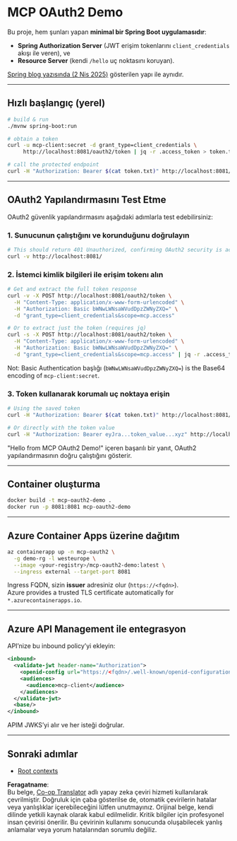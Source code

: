<!--
CO_OP_TRANSLATOR_METADATA:
{
  "original_hash": "2d6413f234258f6bbc8189c463e510ee",
  "translation_date": "2025-06-02T19:01:53+00:00",
  "source_file": "05-AdvancedTopics/mcp-oauth2-demo/README.md",
  "language_code": "tr"
}
-->
# MCP OAuth2 Demo

Bu proje, hem şunları yapan **minimal bir Spring Boot uygulamasıdır**:

* **Spring Authorization Server** (JWT erişim tokenlarını `client_credentials` akışı ile veren), ve  
* **Resource Server** (kendi `/hello` uç noktasını koruyan).

[Spring blog yazısında (2 Nis 2025)](https://spring.io/blog/2025/04/02/mcp-server-oauth2) gösterilen yapı ile aynıdır.

---

## Hızlı başlangıç (yerel)

```bash
# build & run
./mvnw spring-boot:run

# obtain a token
curl -u mcp-client:secret -d grant_type=client_credentials \
     http://localhost:8081/oauth2/token | jq -r .access_token > token.txt

# call the protected endpoint
curl -H "Authorization: Bearer $(cat token.txt)" http://localhost:8081/hello
```

---

## OAuth2 Yapılandırmasını Test Etme

OAuth2 güvenlik yapılandırmasını aşağıdaki adımlarla test edebilirsiniz:

### 1. Sunucunun çalıştığını ve korunduğunu doğrulayın

```bash
# This should return 401 Unauthorized, confirming OAuth2 security is active
curl -v http://localhost:8081/
```

### 2. İstemci kimlik bilgileri ile erişim tokenı alın

```bash
# Get and extract the full token response
curl -v -X POST http://localhost:8081/oauth2/token \
  -H "Content-Type: application/x-www-form-urlencoded" \
  -H "Authorization: Basic bWNwLWNsaWVudDpzZWNyZXQ=" \
  -d "grant_type=client_credentials&scope=mcp.access"

# Or to extract just the token (requires jq)
curl -s -X POST http://localhost:8081/oauth2/token \
  -H "Content-Type: application/x-www-form-urlencoded" \
  -H "Authorization: Basic bWNwLWNsaWVudDpzZWNyZXQ=" \
  -d "grant_type=client_credentials&scope=mcp.access" | jq -r .access_token > token.txt
```

Not: Basic Authentication başlığı (`bWNwLWNsaWVudDpzZWNyZXQ=`) is the Base64 encoding of `mcp-client:secret`.

### 3. Token kullanarak korumalı uç noktaya erişin

```bash
# Using the saved token
curl -H "Authorization: Bearer $(cat token.txt)" http://localhost:8081/hello

# Or directly with the token value
curl -H "Authorization: Bearer eyJra...token_value...xyz" http://localhost:8081/hello
```

"Hello from MCP OAuth2 Demo!" içeren başarılı bir yanıt, OAuth2 yapılandırmasının doğru çalıştığını gösterir.

---

## Container oluşturma

```bash
docker build -t mcp-oauth2-demo .
docker run -p 8081:8081 mcp-oauth2-demo
```

---

## **Azure Container Apps** üzerine dağıtım

```bash
az containerapp up -n mcp-oauth2 \
  -g demo-rg -l westeurope \
  --image <your-registry>/mcp-oauth2-demo:latest \
  --ingress external --target-port 8081
```

Ingress FQDN, sizin **issuer** adresiniz olur (`https://<fqdn>`).  
Azure provides a trusted TLS certificate automatically for `*.azurecontainerapps.io`.

---

## **Azure API Management** ile entegrasyon

API’nize bu inbound policy’yi ekleyin:

```xml
<inbound>
  <validate-jwt header-name="Authorization">
    <openid-config url="https://<fqdn>/.well-known/openid-configuration"/>
    <audiences>
      <audience>mcp-client</audience>
    </audiences>
  </validate-jwt>
  <base/>
</inbound>
```

APIM JWKS’yi alır ve her isteği doğrular.

---

## Sonraki adımlar

- [Root contexts](../mcp-root-contexts/README.md)

**Feragatname**:  
Bu belge, [Co-op Translator](https://github.com/Azure/co-op-translator) adlı yapay zeka çeviri hizmeti kullanılarak çevrilmiştir. Doğruluk için çaba gösterilse de, otomatik çevirilerin hatalar veya yanlışlıklar içerebileceğini lütfen unutmayınız. Orijinal belge, kendi dilinde yetkili kaynak olarak kabul edilmelidir. Kritik bilgiler için profesyonel insan çevirisi önerilir. Bu çevirinin kullanımı sonucunda oluşabilecek yanlış anlamalar veya yorum hatalarından sorumlu değiliz.
